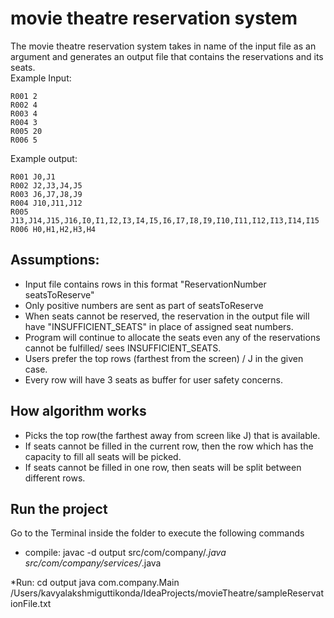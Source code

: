 # movie theatre reservation system

The movie theatre reservation system takes in name of the input file as an argument and generates an output file that contains the reservations and its seats. <br>
Example Input:
```
R001 2
R002 4
R003 4
R004 3
R005 20
R006 5
```

Example output:
```
R001 J0,J1
R002 J2,J3,J4,J5
R003 J6,J7,J8,J9
R004 J10,J11,J12
R005 J13,J14,J15,J16,I0,I1,I2,I3,I4,I5,I6,I7,I8,I9,I10,I11,I12,I13,I14,I15
R006 H0,H1,H2,H3,H4
```

## Assumptions:
* Input file contains rows in this format "ReservationNumber seatsToReserve"
* Only positive numbers are sent as part of seatsToReserve
* When seats cannot be reserved, the reservation in the output file will have "INSUFFICIENT_SEATS" in place of assigned seat numbers.
* Program will continue to allocate the seats even any of the reservations cannot be fulfilled/ sees INSUFFICIENT_SEATS.
* Users prefer the top rows (farthest from the screen) / J in the given case.
* Every row will have 3 seats as buffer for user safety concerns.

## How algorithm works
* Picks the top row(the farthest away from screen like J) that is available.
* If seats cannot be filled in the current row, then the row which has the capacity to fill all seats will be picked.
* If seats cannot be filled in one row, then seats will be split between different rows.

## Run the project
Go to the Terminal inside the folder to execute the following commands
* compile:
javac -d output src/com/company/*.java src/com/company/services/*.java

*Run:
cd output
java com.company.Main /Users/kavyalakshmiguttikonda/IdeaProjects/movieTheatre/sampleReservationFile.txt

